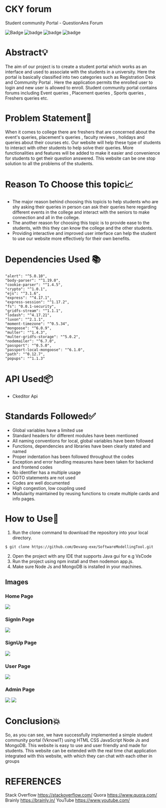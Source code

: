 # CKY forum
Student community Portal - QuestionAns Forum

![Badge](https://img.shields.io/badge/NodeJs-16.13.1-green)
![badge](https://img.shields.io/badge/Express-16.0.1-blue)
![badge](https://img.shields.io/badge/Vscode-2021.1.2-orange)
![badge](https://img.shields.io/badge/MongoDB-Database-yellow)

# Abstract💡

The aim of our project is to create a student portal which works as an interface and used to associate with the students in a university. Here the portal is basically classified into two categories such as Registration Desk and Community Portal . Here the application permits the enrolled user to login and new user is allowed to enroll. Student community portal contains forums including Event queries , Placement queries , Sports queries , Freshers queries etc.

# Problem Statement📘

When it comes to college there are freshers that are concerned about the event's queries, placement's queries , faculty reviews , holidays and queries about their courses etc. Our website will help these type of students to interact with other students to help solve their queries. More functionalities and features will be added to make it easier and convenience for students to get their question answered. This website can be one stop solution to all the problems of the students.

# Reason To Choose this topic📈

* The major reason behind choosing this topicis to help students who are shy asking their queries in person can ask their queries here regarding different events in the college and interact with the seniors to make connection and all in the college.
* The another reason for choosing this topic is to provide ease to the students, with this they can know the college and the other students.
* Providing interactive and improved user interface can help the student to use our website more effectively for their own benefits.

# Dependencies Used 📚
    "alert": "^5.0.10",
    "body-parser": "^1.19.0",
    "cookie-parser": "^1.4.5",
    "crypto": "^1.0.1",
    "ejs": "^3.1.6",
    "express": "^4.17.1",
    "express-session": "^1.17.2",
    "fs": "0.0.1-security",
    "gridfs-stream": "^1.1.1",
    "lodash": "^4.17.21",
    "luxon": "^2.1.1",
    "moment-timezone": "^0.5.34",
    "mongoose": "^6.0.9",
    "multer": "^1.4.3",
    "multer-gridfs-storage": "^5.0.2",
    "nodemailer": "^6.7.0",
    "passport": "^0.5.0",
    "passport-local-mongoose": "^6.1.0",
    "path": "^0.12.7",
    "popups": "^1.1.3"

# API Used📦

* Ckeditor Api

# Standards Followed✅

* Global variables have a limited use
* Standard headers for different modules have been mentioned
* All naming conventions for local, global variables have been followed
* Functions, dependencies and libraries have been clearly stated and named
* Proper indentation has been followed throughout the codes
* Exception and error handling measures have been taken for backend and frontend codes
* No identifier has a multiple usage
* GOTO statements are not used
* Codes are well documented
* High congestion, low coupling used
* Modularity maintained by reusing functions to create multiple cards and info pages.

# How to Use🤝

1. Run the clone command to download the repository into your local directory.
```
$ git clone https://github.com/Devang-exe/SoftwareModellingTool.git
```
2. Open the project with any IDE that supports Java gui for e.g VsCode
3. Run the project using npm install and then nodemon app.js.
4. Make sure Node Js and MongoDB is installed in your machines.

## Images
### Home Page
![](Images/1.png)
### SignIn Page
![](Images/2.png)
### SignUp Page
![](Images/3.png)
### User Page
![](Images/4.png)
### Admin Page
![](Images/5.png)
![](Images/6.png)

# Conclusion💥

So, as you can see, we have successfully implemented a simple student community portal (VknowIT) using HTML CSS JavaScript Node Js and MongoDB. This website is easy to use and user friendly and made for students. This website can be extended with the real time chat application integrated with this website, with which they can chat with each other in groups

# REFERENCES
Stack Overflow https://stackoverflow.com/
Quora https://www.quora.com/
Brainly https://brainly.in/
YouTube https://www.youtube.com/


